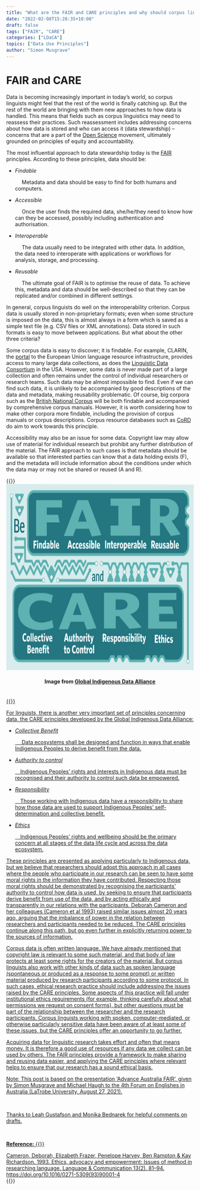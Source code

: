 ```yaml
---
title: "What are the FAIR and CARE principles and why should corpus linguists know about them?"
date: "2022-02-08T15:28:35+10:00"
draft: false
tags: ["FAIR", "CARE"]
categories: ["LDaCA"]
topics: ["Data Use Principles"]
author: "Simon Musgrave"
---
```


# FAIR and CARE

Data is becoming increasingly important in today’s world, so corpus linguists might feel that the rest of the world is finally catching up. But the rest of the world are bringing with them new approaches to how data is handled. This means that fields such as corpus linguistics may need to reassess their practices. Such reassessment includes addressing concerns about how data is stored and who can access it (data stewardship) – concerns that are a part of the [Open Science](https://en.wikipedia.org/wiki/Open_science) movement, ultimately grounded on principles of equity and accountability.

The most influential approach to data stewardship today is the [FAIR](https://www.go-fair.org/) principles.
According to these principles, data should be:

- _Findable_

  &emsp; Metadata and data should be easy to find for both humans and computers.

- _Accessible_

  &emsp; Once the user finds the required data, she/he/they need to know how can they be accessed, possibly including authentication and authorisation.

- _Interoperable_

  &emsp; The data usually need to be integrated with other data. In addition, the data need to interoperate with applications or workflows for analysis, storage, and processing.

- _Reusable_

  &emsp; The ultimate goal of FAIR is to optimise the reuse of data. To achieve this, metadata and data should be well-described so that they can be replicated and/or combined in different settings.

In general, corpus linguists do well on the interoperability criterion. Corpus data is usually stored in non-proprietary formats; even when some structure is imposed on the data, this is almost always in a form which is saved as a simple text file (e.g. CSV files or XML annotations). Data stored in such formats is easy to move between applications. But what about the other three criteria?

Some corpus data is easy to discover; it is findable. For example, CLARIN, the [portal](https://www.clarin.eu/content/data) to the European Union language resource infrastructure, provides access to many large data collections, as does the [Linguistic Data Consortium](https://www.ldc.upenn.edu/) in the USA. However, some data is never made part of a large collection and often remains under the control of individual researchers or research teams. Such data may be almost impossible to find. Even if we can find such data, it is unlikely to be accompanied by good descriptions of the data and metadata, making reusability problematic. Of course, big corpora such as the [British National Corpus](http://www.natcorp.ox.ac.uk/) will be both findable and accompanied by comprehensive corpus manuals. However, it is worth considering how to make other corpora more findable, including the provision of corpus manuals or corpus descriptions. Corpus resource databases such as [CoRD](https://varieng.helsinki.fi/CoRD/) do aim to work towards this principle.

Accessibility may also be an issue for some data. Copyright law may allow use of material for individual research but prohibit any further distribution of the material. The FAIR approach to such cases is that metadata should be available so that interested parties can know that a data holding exists (F), and the metadata will include information about the conditions under which the data may or may not be shared or reused (A and R).

{{<raw>}}
<br />
<img src="fair-care.png" title="FAIR and CARE principles" height="500" class="center_image" />

<div style="text-align: center;"><h4>Image from <a href="https://www.gida-global.org/" target="_blank">Global Indigenous Data Alliance</h4></div>
<br />
{{</raw>}}

For linguists, there is another very important set of principles concerning data, the CARE principles developed by the Global Indigenous Data Alliance:

- _Collective Benefit_

  &emsp; Data ecosystems shall be designed and function in ways that enable Indigenous Peoples to derive benefit from the data.

- _Authority to control_

  &emsp;Indigenous Peoples’ rights and interests in Indigenous data must be recognised and their authority to control such data be empowered.

- _Responsibility_

  &emsp;Those working with Indigenous data have a responsibility to share how those data are used to support Indigenous Peoples’ self-determination and collective benefit.

- _Ethics_

  &emsp;Indigenous Peoples’ rights and wellbeing should be the primary concern at all stages of the data life cycle and across the data ecosystem.

These principles are presented as applying particularly to Indigenous data, but we believe that researchers should adopt this approach in all cases where the people who participate in our research can be seen to have some moral rights in the information they have contributed. Respecting those moral rights should be demonstrated by recognising the participants’ authority to control how data is used, by seeking to ensure that participants derive benefit from use of the data, and by acting ethically and transparently in our relations with the participants. Deborah Cameron and her colleagues (Cameron et al 1993) raised similar issues almost 20 years ago, arguing that the imbalance of power in the relation between researchers and participants needed to be reduced. The CARE principles continue along this path, but go even further in explicitly returning power to the sources of information.

Corpus data is often written language. We have already mentioned that copyright law is relevant to some such material, and that body of law protects at least some rights for the creators of the material. But corpus linguists also work with other kinds of data such as spoken language (spontaneous or produced as a response to some prompt) or written material produced by research participants according to some protocol. In such cases, ethical research practice should include addressing the issues raised by the CARE principles. Some aspects of this practice will fall under institutional ethics requirements (for example, thinking carefully about what permissions we request on consent forms), but other questions must be part of the relationship between the researcher and the research participants. Corpus linguists working with spoken, computer-mediated, or otherwise particularly sensitive data have been aware of at least some of these issues, but the CARE principles offer an opportunity to go further.

Acquiring data for linguistic research takes effort and often that means money. It is therefore a good use of resources if any data we collect can be used by others. The FAIR principles provide a framework to make sharing and reusing data easier, and applying the CARE principles where relevant helps to ensure that our research has a sound ethical basis.

Note: This post is based on the presentation ‘Advance Australia FAIR’, given by Simon Musgrave and Michael Haugh to the 4th Forum on Englishes in Australia (LaTrobe University, August 27, 2021).

<br />

Thanks to Leah Gustafson and Monika Bednarek for helpful comments on drafts.

<br />

**Reference:**
{{<raw>}}
<br />

<div class="reference">Cameron, Deborah, Elizabeth Frazer, Penelope Harvey, Ben Rampton & Kay Richardson. 1993. Ethics, advocacy and empowerment: Issues of method in researching language. Language & Communication 13(2). 81–94. <a href="https://doi.org/10.1016/0271-5309(93)90001-4" target="_blank">https://doi.org/10.1016/0271-5309(93)90001-4</a></div>
{{</raw>}}
